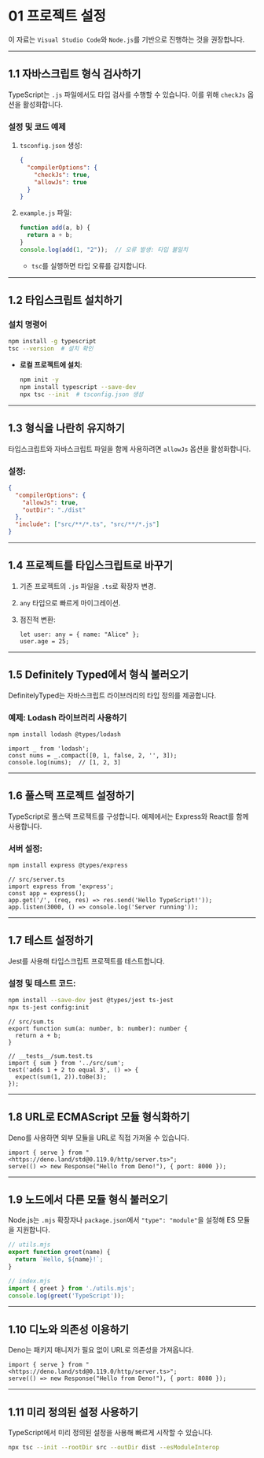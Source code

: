 # 01 프로젝트 설정

이 자료는 `Visual Studio Code`와 `Node.js`를 기반으로 진행하는 것을 권장합니다.

---

## **1.1 자바스크립트 형식 검사하기**

TypeScript는 `.js` 파일에서도 타입 검사를 수행할 수 있습니다. 이를 위해 `checkJs` 옵션을 활성화합니다.

### **설정 및 코드 예제**

1. `tsconfig.json` 생성:
    
    ```json
    {
      "compilerOptions": {
        "checkJs": true,
        "allowJs": true
      }
    }
    
    ```
    
2. `example.js` 파일:
    
    ```jsx
    function add(a, b) {
      return a + b;
    }
    console.log(add(1, "2"));  // 오류 발생: 타입 불일치
    
    ```
    
    - `tsc`를 실행하면 타입 오류를 감지합니다.

---

## **1.2 타입스크립트 설치하기**

### **설치 명령어**

```bash
npm install -g typescript
tsc --version  # 설치 확인

```

- **로컬 프로젝트에 설치**:
    
    ```bash
    npm init -y
    npm install typescript --save-dev
    npx tsc --init  # tsconfig.json 생성
    
    ```
    

---

## **1.3 형식을 나란히 유지하기**

타입스크립트와 자바스크립트 파일을 함께 사용하려면 `allowJs` 옵션을 활성화합니다.

### **설정**:

```json
{
  "compilerOptions": {
    "allowJs": true,
    "outDir": "./dist"
  },
  "include": ["src/**/*.ts", "src/**/*.js"]
}

```

---

## **1.4 프로젝트를 타입스크립트로 바꾸기**

1. 기존 프로젝트의 `.js` 파일을 `.ts`로 확장자 변경.
2. `any` 타입으로 빠르게 마이그레이션.
3. 점진적 변환:
    
    ```tsx
    let user: any = { name: "Alice" };
    user.age = 25;
    
    ```
    

---

## **1.5 Definitely Typed에서 형식 불러오기**

DefinitelyTyped는 자바스크립트 라이브러리의 타입 정의를 제공합니다.

### **예제: Lodash 라이브러리 사용하기**

```bash
npm install lodash @types/lodash

```

```tsx
import _ from 'lodash';
const nums = _.compact([0, 1, false, 2, '', 3]);
console.log(nums);  // [1, 2, 3]

```

---

## **1.6 풀스택 프로젝트 설정하기**

TypeScript로 풀스택 프로젝트를 구성합니다. 예제에서는 Express와 React를 함께 사용합니다.

### **서버 설정**:

```bash
npm install express @types/express

```

```tsx
// src/server.ts
import express from 'express';
const app = express();
app.get('/', (req, res) => res.send('Hello TypeScript!'));
app.listen(3000, () => console.log('Server running'));

```

---

## **1.7 테스트 설정하기**

Jest를 사용해 타입스크립트 프로젝트를 테스트합니다.

### **설정 및 테스트 코드**:

```bash
npm install --save-dev jest @types/jest ts-jest
npx ts-jest config:init

```

```tsx
// src/sum.ts
export function sum(a: number, b: number): number {
  return a + b;
}

```

```tsx
// __tests__/sum.test.ts
import { sum } from '../src/sum';
test('adds 1 + 2 to equal 3', () => {
  expect(sum(1, 2)).toBe(3);
});

```

---

## **1.8 URL로 ECMAScript 모듈 형식화하기**

Deno를 사용하면 외부 모듈을 URL로 직접 가져올 수 있습니다.

```tsx
import { serve } from "<https://deno.land/std@0.119.0/http/server.ts>";
serve(() => new Response("Hello from Deno!"), { port: 8000 });

```

---

## **1.9 노드에서 다른 모듈 형식 불러오기**

Node.js는 `.mjs` 확장자나 `package.json`에서 `"type": "module"`을 설정해 ES 모듈을 지원합니다.

```jsx
// utils.mjs
export function greet(name) {
  return `Hello, ${name}!`;
}

```

```jsx
// index.mjs
import { greet } from './utils.mjs';
console.log(greet('TypeScript'));

```

---

## **1.10 디노와 의존성 이용하기**

Deno는 패키지 매니저가 필요 없이 URL로 의존성을 가져옵니다.

```tsx
import { serve } from "<https://deno.land/std@0.119.0/http/server.ts>";
serve(() => new Response("Hello from Deno!"), { port: 8080 });

```

---

## **1.11 미리 정의된 설정 사용하기**

TypeScript에서 미리 정의된 설정을 사용해 빠르게 시작할 수 있습니다.

```bash
npx tsc --init --rootDir src --outDir dist --esModuleInterop

```